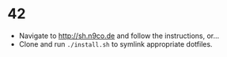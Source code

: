 42
==

* Navigate to http://sh.n9co.de and follow the instructions, or...
* Clone and run `./install.sh` to symlink appropriate dotfiles.
